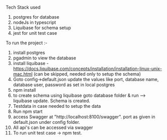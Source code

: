 Tech Stack used
1. postgres for database
2. nodeJs in typescript
3. Liquibase for schema setup
4. jest for unit test case

To run the project :-

1. install postgres
2. pgadmin to view the database
3. install liquibase - https://docs.liquibase.com/concepts/installation/installation-linux-unix-mac.html
(can be skipped, needed only to setup the schema)
4. Goto config->default.json
update the values like port, database name, database user, password as set in local postgres
5. npm install
6. to create schema using liquibase 
goto database folder & run --> liquibase update.
Schema is created.
7. Testdata in case needed to setup the data
8. Run npm start
9. access Swagger at "http://localhost:8100/swagger". port as given in default.json under config folder.
10. All api's can be accessed via swagger
11. To run unit test case -> npm test. 

